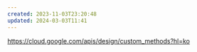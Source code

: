 ```yaml
---
created: 2023-11-03T23:20:48
updated: 2024-03-03T11:41
---
```

https://cloud.google.com/apis/design/custom_methods?hl=ko